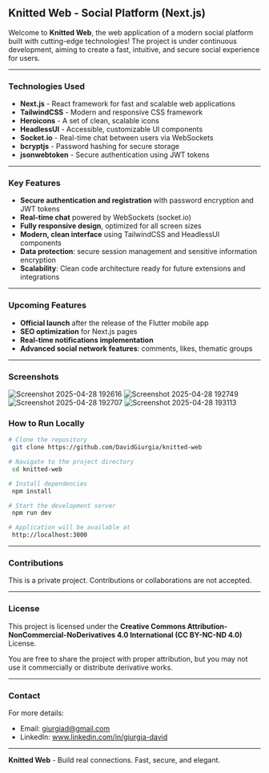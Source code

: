 ## Knitted Web - Social Platform (Next.js)

Welcome to **Knitted Web**, the web application of a modern social platform built with cutting-edge technologies! The project is under continuous development, aiming to create a fast, intuitive, and secure social experience for users.

---

### Technologies Used
- **Next.js** - React framework for fast and scalable web applications
- **TailwindCSS** - Modern and responsive CSS framework
- **Heroicons** - A set of clean, scalable icons
- **HeadlessUI** - Accessible, customizable UI components
- **Socket.io** - Real-time chat between users via WebSockets
- **bcryptjs** - Password hashing for secure storage
- **jsonwebtoken** - Secure authentication using JWT tokens

---

### Key Features
- **Secure authentication and registration** with password encryption and JWT tokens
- **Real-time chat** powered by WebSockets (socket.io)
- **Fully responsive design**, optimized for all screen sizes
- **Modern, clean interface** using TailwindCSS and HeadlessUI components
- **Data protection**: secure session management and sensitive information encryption
- **Scalability**: Clean code architecture ready for future extensions and integrations

---

### Upcoming Features
- **Official launch** after the release of the Flutter mobile app
- **SEO optimization** for Next.js pages
- **Real-time notifications implementation**
- **Advanced social network features**: comments, likes, thematic groups

---

### Screenshots

![Screenshot 2025-04-28 192616](https://github.com/user-attachments/assets/8f7bac88-e337-4672-970b-de00acc5c39c)
![Screenshot 2025-04-28 192749](https://github.com/user-attachments/assets/926da9f9-a97c-41df-8a81-d6219e9dad9f)
![Screenshot 2025-04-28 192707](https://github.com/user-attachments/assets/9750027b-cbc6-4bc6-8461-b7f8e40df9ac)
![Screenshot 2025-04-28 193113](https://github.com/user-attachments/assets/368f3577-45ad-49ae-9cd4-5160fb7d94b4)


### How to Run Locally
```bash
# Clone the repository
 git clone https://github.com/DavidGiurgia/knitted-web

# Navigate to the project directory
 cd knitted-web

# Install dependencies
 npm install

# Start the development server
 npm run dev

# Application will be available at
 http://localhost:3000
```

---

### Contributions
This is a private project. Contributions or collaborations are not accepted.

---

### License
This project is licensed under the **Creative Commons Attribution-NonCommercial-NoDerivatives 4.0 International (CC BY-NC-ND 4.0)** License. 

You are free to share the project with proper attribution, but you may not use it commercially or distribute derivative works.

---

### Contact
For more details:
- Email: giurgiad@gmail.com
- LinkedIn: www.linkedin.com/in/giurgia-david

---

**Knitted Web** - Build real connections. Fast, secure, and elegant.


